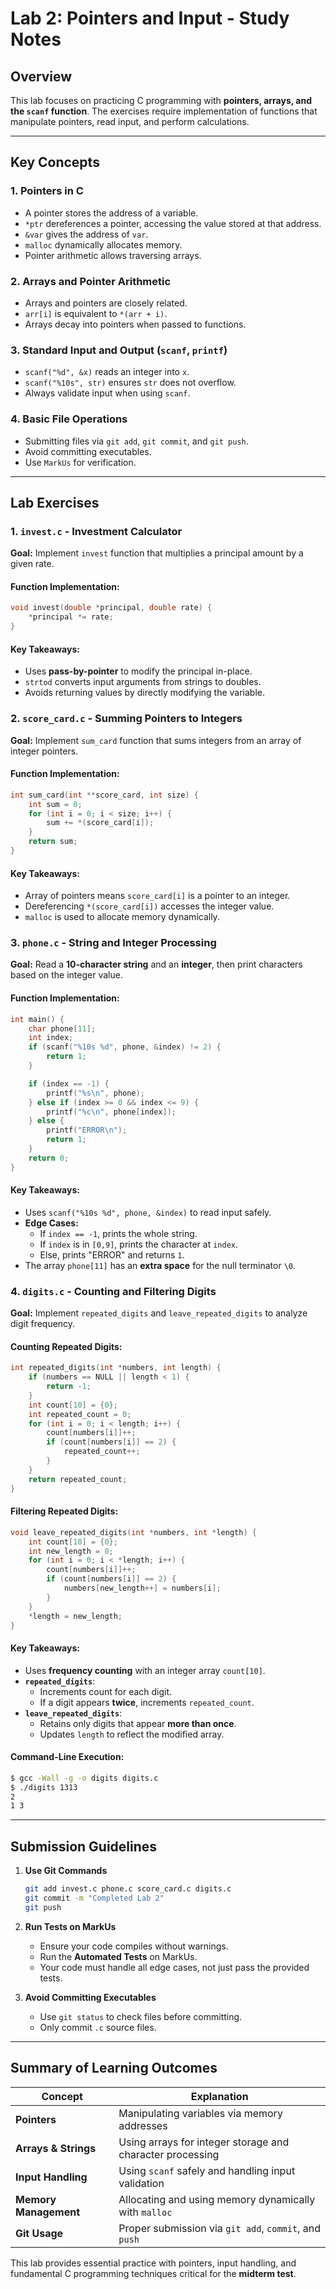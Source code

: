 # Lab 2: Pointers and Input - Study Notes

## Overview

This lab focuses on practicing C programming with **pointers, arrays, and the `scanf` function**. The exercises require implementation of functions that manipulate pointers, read input, and perform calculations.

---

## Key Concepts

### 1. **Pointers in C**

- A pointer stores the address of a variable.
- `*ptr` dereferences a pointer, accessing the value stored at that address.
- `&var` gives the address of `var`.
- `malloc` dynamically allocates memory.
- Pointer arithmetic allows traversing arrays.

### 2. **Arrays and Pointer Arithmetic**

- Arrays and pointers are closely related.
- `arr[i]` is equivalent to `*(arr + i)`.
- Arrays decay into pointers when passed to functions.

### 3. **Standard Input and Output (`scanf`, `printf`)**

- `scanf("%d", &x)` reads an integer into `x`.
- `scanf("%10s", str)` ensures `str` does not overflow.
- Always validate input when using `scanf`.

### 4. **Basic File Operations**

- Submitting files via `git add`, `git commit`, and `git push`.
- Avoid committing executables.
- Use `MarkUs` for verification.

---

## Lab Exercises

### 1. **`invest.c` - Investment Calculator**

**Goal:** Implement `invest` function that multiplies a principal amount by a given rate.

#### Function Implementation:

```c
void invest(double *principal, double rate) {
    *principal *= rate;
}
```

#### Key Takeaways:

- Uses **pass-by-pointer** to modify the principal in-place.
- `strtod` converts input arguments from strings to doubles.
- Avoids returning values by directly modifying the variable.

### 2. **`score_card.c` - Summing Pointers to Integers**

**Goal:** Implement `sum_card` function that sums integers from an array of integer pointers.

#### Function Implementation:

```c
int sum_card(int **score_card, int size) {
    int sum = 0;
    for (int i = 0; i < size; i++) {
        sum += *(score_card[i]);
    }
    return sum;
}
```

#### Key Takeaways:

- Array of pointers means `score_card[i]` is a pointer to an integer.
- Dereferencing `*(score_card[i])` accesses the integer value.
- `malloc` is used to allocate memory dynamically.

### 3. **`phone.c` - String and Integer Processing**

**Goal:** Read a **10-character string** and an **integer**, then print characters based on the integer value.

#### Function Implementation:

```c
int main() {
    char phone[11];
    int index;
    if (scanf("%10s %d", phone, &index) != 2) {
        return 1;
    }

    if (index == -1) {
        printf("%s\n", phone);
    } else if (index >= 0 && index <= 9) {
        printf("%c\n", phone[index]);
    } else {
        printf("ERROR\n");
        return 1;
    }
    return 0;
}
```

#### Key Takeaways:

- Uses `scanf("%10s %d", phone, &index)` to read input safely.
- **Edge Cases:**
    - If `index == -1`, prints the whole string.
    - If `index` is in `[0,9]`, prints the character at `index`.
    - Else, prints "ERROR" and returns `1`.
- The array `phone[11]` has an **extra space** for the null terminator `\0`.

### 4. **`digits.c` - Counting and Filtering Digits**

**Goal:** Implement `repeated_digits` and `leave_repeated_digits` to analyze digit frequency.

#### Counting Repeated Digits:

```c
int repeated_digits(int *numbers, int length) {
    if (numbers == NULL || length < 1) {
        return -1;
    }
    int count[10] = {0};
    int repeated_count = 0;
    for (int i = 0; i < length; i++) {
        count[numbers[i]]++;
        if (count[numbers[i]] == 2) {
            repeated_count++;
        }
    }
    return repeated_count;
}
```

#### Filtering Repeated Digits:

```c
void leave_repeated_digits(int *numbers, int *length) {
    int count[10] = {0};
    int new_length = 0;
    for (int i = 0; i < *length; i++) {
        count[numbers[i]]++;
        if (count[numbers[i]] == 2) {
            numbers[new_length++] = numbers[i];
        }
    }
    *length = new_length;
}
```

#### Key Takeaways:

- Uses **frequency counting** with an integer array `count[10]`.
- **`repeated_digits`**:
    - Increments count for each digit.
    - If a digit appears **twice**, increments `repeated_count`.
- **`leave_repeated_digits`**:
    - Retains only digits that appear **more than once**.
    - Updates `length` to reflect the modified array.

#### Command-Line Execution:

```sh
$ gcc -Wall -g -o digits digits.c
$ ./digits 1313
2
1 3
```

---

## Submission Guidelines

1. **Use Git Commands**
    
    ```sh
    git add invest.c phone.c score_card.c digits.c
    git commit -m "Completed Lab 2"
    git push
    ```
    
2. **Run Tests on MarkUs**
    - Ensure your code compiles without warnings.
    - Run the **Automated Tests** on MarkUs.
    - Your code must handle all edge cases, not just pass the provided tests.
3. **Avoid Committing Executables**
    - Use `git status` to check files before committing.
    - Only commit `.c` source files.

---

## Summary of Learning Outcomes

|Concept|Explanation|
|---|---|
|**Pointers**|Manipulating variables via memory addresses|
|**Arrays & Strings**|Using arrays for integer storage and character processing|
|**Input Handling**|Using `scanf` safely and handling input validation|
|**Memory Management**|Allocating and using memory dynamically with `malloc`|
|**Git Usage**|Proper submission via `git add`, `commit`, and `push`|

This lab provides essential practice with pointers, input handling, and fundamental C programming techniques critical for the **midterm test**.